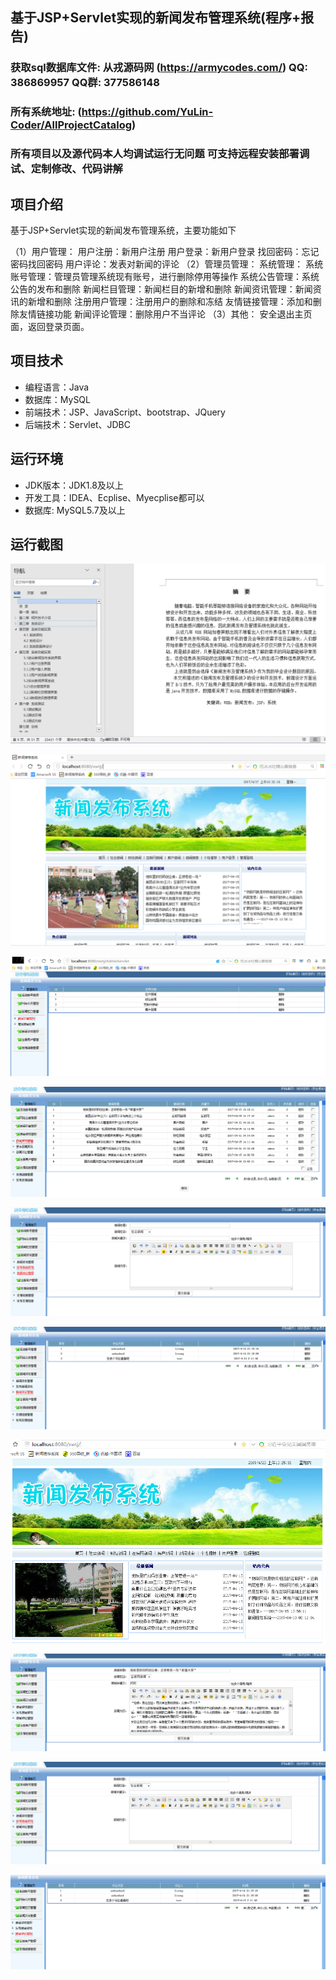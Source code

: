 ## 基于JSP+Servlet实现的新闻发布管理系统(程序+报告)

###  获取sql数据库文件: 从戎源码网 (https://armycodes.com/) QQ: 386869957 QQ群: 377586148
###  所有系统地址: (https://github.com/YuLin-Coder/AllProjectCatalog) 
###  所有项目以及源代码本人均调试运行无问题 可支持远程安装部署调试、定制修改、代码讲解

## 项目介绍
基于JSP+Servlet实现的新闻发布管理系统，主要功能如下

（1）用户管理：
	用户注册：新用户注册
	用户登录：新用户登录
	找回密码：忘记密码找回密码
	用户评论：发表对新闻的评论
（2）管理员管理：
	系统管理：
	系统账号管理：管理员管理系统现有账号，进行删除停用等操作
	系统公告管理：系统公告的发布和删除
	新闻栏目管理：新闻栏目的新增和删除
	新闻资讯管理：新闻资讯的新增和删除
	注册用户管理：注册用户的删除和冻结
	友情链接管理：添加和删除友情链接功能
	新闻评论管理：删除用户不当评论
（3）其他：
	安全退出主页面，返回登录页面。

## 项目技术
- 编程语言：Java
- 数据库：MySQL
- 前端技术：JSP、JavaScript、bootstrap、JQuery
- 后端技术：Servlet、JDBC

## 运行环境
- JDK版本：JDK1.8及以上
- 开发工具：IDEA、Ecplise、Myecplise都可以
- 数据库: MySQL5.7及以上

## 运行截图
![](screenshot/1.png)

![](screenshot/2.png)

![](screenshot/3.png)

![](screenshot/4.png)

![](screenshot/5.png)

![](screenshot/6.png)

![](screenshot/7.png)

![](screenshot/8.png)

![](screenshot/9.png)

![](screenshot/10.png)